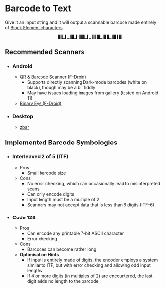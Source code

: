 # Barcode to Text
Give it an input string and it will output a scannable barcode made entirely of [Block Element characters](https://en.wikipedia.org/wiki/Block_Elements)

```
                        █▐▁▌▁▐█▁▌▐▌█▁▌▁▐▐▐█▁▐▌█▁▐█▐▐▌
```

## Recommended Scanners
- ### Android
    - [QR & Barcode Scanner (F-Droid)](https://f-droid.org/en/packages/com.example.barcodescanner/)
        - Supports directly scanning Dark-mode barcodes (white on black), though may be a bit fiddly
        - May have issues loading images from gallery (tested on Android 11)
    - [Binary Eye (F-Droid)](https://f-droid.org/en/packages/de.markusfisch.android.binaryeye/)
- ### Desktop
    - [zbar](https://github.com/herbyme/zbar/tree/master)

## Implemented Barcode Symbologies
- ### Interleaved 2 of 5 (ITF)
    - Pros
        - Small barcode size
    - Cons
        - No error checking, which can occasionally lead to misinterpreted scans
        - Can only encode digits
        - Input length must be a multiple of 2
        - Scanners may not accept data that is less than 6 digits (ITF-6)
- ### Code 128
    - Pros
        - Can encode any printable 7-bit ASCII character
        - Error checking
    - Cons
        - Barcodes can become rather long
    - **Optimisation Hints**
        - If input is entirely made of digits, the encoder employs a system similar to ITF, but with error checking and allowing odd input lengths
        - If 4 or more digits (in multiples of 2) are encountered, the last digit adds no length to the barcode
